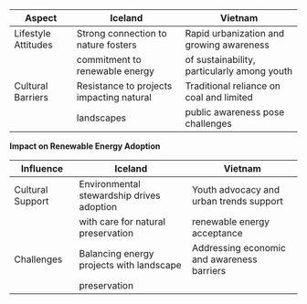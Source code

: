
| Aspect                        | Iceland                                    | Vietnam                                    |
|-------------------------------|--------------------------------------------|-------------------------------------------|
| Lifestyle Attitudes           | Strong connection to nature fosters        | Rapid urbanization and growing awareness  |
|                               | commitment to renewable energy             | of sustainability, particularly among youth |
| Cultural Barriers             | Resistance to projects impacting natural   | Traditional reliance on coal and limited  |
|                               | landscapes                                 | public awareness pose challenges          |

**Impact on Renewable Energy Adoption**

| Influence                     | Iceland                                    | Vietnam                                    |
|-------------------------------|--------------------------------------------|-------------------------------------------|
| Cultural Support              | Environmental stewardship drives adoption | Youth advocacy and urban trends support   |
|                               | with care for natural preservation         | renewable energy acceptance               |
| Challenges                    | Balancing energy projects with landscape   | Addressing economic and awareness barriers|
|                               | preservation                               |                                           |

